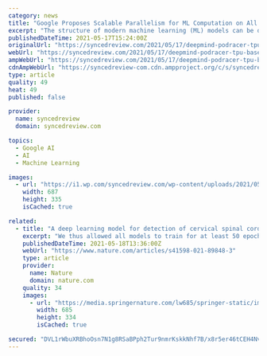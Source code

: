 ```yaml
---
category: news
title: "Google Proposes Scalable Parallelism for ML Computation on All Devices: Compilation Time Remains Constant As Devices Increase"
excerpt: "The structure of modern machine learning (ML) models can be defined as dataflow graphs between connected layers. Neural network training first computes the final output (forward pass), then computes the gradients of each layer weight (backward pass)."
publishedDateTime: 2021-05-17T15:24:00Z
originalUrl: "https://syncedreview.com/2021/05/17/deepmind-podracer-tpu-based-rl-frameworks-deliver-exceptional-performance-at-low-cost-20/"
webUrl: "https://syncedreview.com/2021/05/17/deepmind-podracer-tpu-based-rl-frameworks-deliver-exceptional-performance-at-low-cost-20/"
ampWebUrl: "https://syncedreview.com/2021/05/17/deepmind-podracer-tpu-based-rl-frameworks-deliver-exceptional-performance-at-low-cost-20/amp/"
cdnAmpWebUrl: "https://syncedreview-com.cdn.ampproject.org/c/s/syncedreview.com/2021/05/17/deepmind-podracer-tpu-based-rl-frameworks-deliver-exceptional-performance-at-low-cost-20/amp/"
type: article
quality: 49
heat: 49
published: false

provider:
  name: syncedreview
  domain: syncedreview.com

topics:
  - Google AI
  - AI
  - Machine Learning

images:
  - url: "https://i1.wp.com/syncedreview.com/wp-content/uploads/2021/05/image-59.png?resize=687%2C335&ssl=1"
    width: 687
    height: 335
    isCached: true

related:
  - title: "A deep learning model for detection of cervical spinal cord compression in MRI scans"
    excerpt: "We thus allowed all models to train for at least 50 epochs before early stopping. All training was carried out using the Keras v1.3 package with TensorFlow v1.2 backend within Python 3.6. After training, each model configuration was compared using binary ..."
    publishedDateTime: 2021-05-18T13:36:00Z
    webUrl: "https://www.nature.com/articles/s41598-021-89848-3"
    type: article
    provider:
      name: Nature
      domain: nature.com
    quality: 34
    images:
      - url: "https://media.springernature.com/lw685/springer-static/image/art%3A10.1038%2Fs41598-021-89848-3/MediaObjects/41598_2021_89848_Fig2_HTML.jpg"
        width: 685
        height: 334
        isCached: true

secured: "DVL1rWbuXRBhoOsn7N1g8RSaBPph2Tur9nmrKskkNhf7B/x8r5er46tCEH4NvsDO9rsLN6FduhYhFkCrfccUuNNUbqD3UKNTsP0JrtIo0qbYxQb0GOjWJky4/mL4CKHuYw8K4kpkk18I6GSlafDeF6Y5hJp+1EUdsYjOrxN0i4wcNOlXl4Yxc4DbqumVhNFB6YlpN17hMV9RTfEO1tCGGPIRhl025nqDd6hV/CCw0MpYdHD51ZFGHwA5buo00wZc7l2xmWbr6KYZDyOl9Lr0+o+T8TUN/U23tFkXZIIYNnMVLfEoqkQioi7zQzm4HPSjVOlt4QjNz5DK1K3jC0LRiPk2JKaBCrpL62ltXAQpwIo=;3yDOGzyadPskPlfWZRKtww=="
---
```



